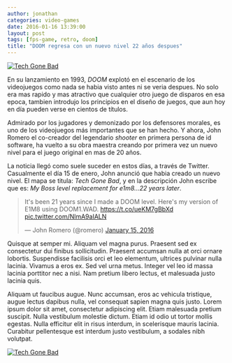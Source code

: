 ```yaml
---
author: jonathan
categories: video-games
date: 2016-01-16 13:39:00
layout: post
tags: [fps-game, retro, doom]
title: "DOOM regresa con un nuevo nivel 22 años despues"
---
```

<a href="https://www.flickr.com/photos/jonathan_zuniga/25541442792/in/album-72157665543500781/" title="Tech Gone Bad"><img src="https://farm2.staticflickr.com/1472/25541442792_596a77bae9_o.png" alt="Tech Gone Bad"></a>

En su lanzamiento en 1993, *DOOM* explotó en el escenario de los videojuegos como nada se habia visto antes ni se veria despues. No solo era mas rapido y mas atractivo que cualquier otro juego de disparos en esa epoca, tambien introdujo los principios en el diseño de juegos, que aun hoy en día pueden verse en cientos de títulos.<!--more-->

Admirado por los jugadores y demonizado por los defensores morales, es uno de los videojuegos más importantes que se han hecho. Y ahora, John Romero el co-creador del legendario *shooter* en primera persona de id software, ha vuelto a su obra maestra creando por primera vez un nuevo nivel para el juego original en mas de 20 años.

La noticia llegó como suele suceder en estos días, a través de Twitter. Casualmente el día 15 de enero, John anunció que habia creado un nuevo nivel. El mapa se titula: *Tech Gone Bad*, y en la descripción John escribe que es: *My Boss level replacement for e1m8...22 years later*.

<blockquote class="twitter-tweet" data-lang="en"><p lang="en" dir="ltr">It&#39;s been 21 years since I made a DOOM level. Here&#39;s my version of E1M8 using DOOM1.WAD. <a href="https://t.co/ueKM7gBbXd">https://t.co/ueKM7gBbXd</a> <a href="https://t.co/NlmA9aIALN">pic.twitter.com/NlmA9aIALN</a></p>&mdash; John Romero (@romero) <a href="https://twitter.com/romero/status/688054778790834176">January 15, 2016</a></blockquote>
<script async src="//platform.twitter.com/widgets.js" charset="utf-8"></script>

Quisque at semper mi. Aliquam vel magna purus. Praesent sed ex consectetur dui finibus sollicitudin. Praesent accumsan nulla at orci ornare lobortis. Suspendisse facilisis orci et leo elementum, ultrices pulvinar nulla lacinia. Vivamus a eros ex. Sed vel urna metus. Integer vel leo id massa lacinia porttitor nec a nisi. Nam pretium libero lectus, et malesuada justo lacinia quis.

Aliquam ut faucibus augue. Nunc accumsan, eros ac vehicula tristique, augue lectus dapibus nulla, vel consequat sapien magna quis justo. Lorem ipsum dolor sit amet, consectetur adipiscing elit. Etiam malesuada pretium suscipit. Nulla vestibulum molestie dictum. Etiam id odio ut tortor mollis egestas. Nulla efficitur elit in risus interdum, in scelerisque mauris lacinia. Curabitur pellentesque est interdum justo vestibulum, a sodales nibh volutpat. 

<a href="https://www.flickr.com/photos/jonathan_zuniga/25633807506/in/album-72157665543500781/" title="Tech Gone Bad"><img src="https://farm2.staticflickr.com/1613/25633807506_4bbbfb7bcb_o.png" alt="Tech Gone Bad"></a>
